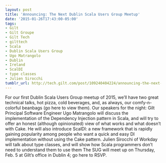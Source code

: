 ```yaml
---
layout: post
title: 'Announcing: The Next Dublin Scala Users Group Meetup'
date: '2015-01-26T17:43:00-05:00'
tags:
- Gilt
- Gilt Groupe
- Gilt Tech
- gilttech
- Scala
- Dublin Scala Users Group
- Ugo Matrangolo
- Dublin
- Ireland
- ScalDI
- type classes
- Julien Sirocchi
tumblr_url: http://tech.gilt.com/post/109240404224/announcing-the-next-dublin-scala-users-group
---
```


For our first Dublin Scala Users Group meetup of 2015, we’ll have two great technical talks, hot pizza, cold beverages, and, as always, our comfy-n-colorful beanbags (go here to view them). Our speakers for the night:
Gilt Principal Software Engineer Ugo Matrangolo will discuss the implementation of the Dependency Injection pattern in Scala, and will try to offer an honest (although opinionated) view of what works and what doesn’t with Cake. He will also introduce ScalDI: a new framework that is rapidly gaining popularity among people who want a quick and easy DI implementation without using the Cake pattern.
Julien Sirocchi of Workday will talk about type classes, and will show how Scala programmers don’t need to understand them to use them
The SUG will meet up on Thursday, Feb. 5 at Gilt’s office in Dublin 4; go here to RSVP.
